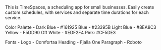This is TimeSpaces, a scheduling app for small businesses. Easily create custom schedules, with services and separate time durations for each service.

Color Palette -
Dark Blue - #161925
Blue - #23395B
Light Blue - #8EA8C3
Yellow - F5DD90
Off White - #EDF2F4
Pink: #CF5DE3

Fonts -
Logo - Comfortaa
Heading - Fjalla One
Paragraph - Roboto

